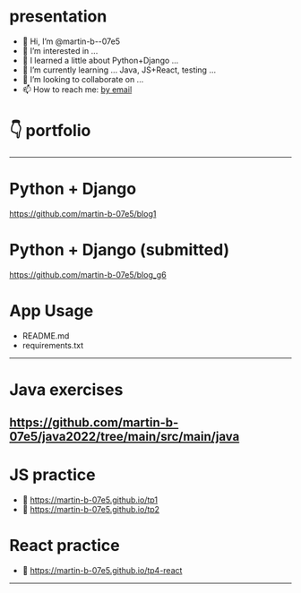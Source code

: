 # presentation
- 👋 Hi, I’m @martin-b--07e5
- 👀 I’m interested in ...
- 🌱 I learned a little about Python+Django ...
- 🌱 I’m currently learning ... Java, JS+React, testing ...
- 💞️ I’m looking to collaborate on ...
- 📫 How to reach me: <a href="https://tinyurl.com/yc8c53kw" title="email" target="_blank">by email</a>

# 👇 portfolio
--------------------------------------------------
# Python + Django
https://github.com/martin-b-07e5/blog1

# Python + Django (submitted)
https://github.com/martin-b-07e5/blog_g6

# App Usage
- README.md
- requirements.txt
--------------------------------------------------
# Java exercises
https://github.com/martin-b-07e5/java2022/tree/main/src/main/java
--------------------------------------------------
# JS practice
- 🚀 https://martin-b-07e5.github.io/tp1
- 🚀 https://martin-b-07e5.github.io/tp2

# React practice
- 👷 https://martin-b-07e5.github.io/tp4-react
--------------------------------------------------
